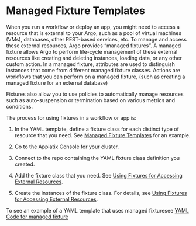 # Managed Fixture Templates

When you run a workflow or deploy an app, you might need to access a resource that is external to your <span class="GeneralKubernetes Cluster with Argo">Argo</span>, such as a pool of virtual machines (VMs), databases, other REST-based services, etc. To manage and access these external resources, <span class="GeneralApplatix Platform Name">Argo</span> provides “<span class="GeneralManaged Fixture">managed fixture</span>s”. A <span class="GeneralManaged Fixture">managed fixture</span> allows <span class="GeneralApplatix Platform Name">Argo</span> to perform life-cycle management of these external resources like creating and deleting instances, loading data, or any other custom action. In a <span class="GeneralManaged Fixture">managed fixture</span>, attributes are used to distinguish instances that come from different <span class="GeneralManaged Fixture">managed fixture</span> classes. Actions are workflows that you can perform on a <span class="GeneralManaged Fixture">managed fixture</span>, (such as creating a <span class="GeneralManaged Fixture">managed fixture</span> for an external database)

Fixtures also allow you to use policies to automatically manage resources such as auto-suspension or termination based on various metrics and conditions.

The process for using fixtures in a workflow or app is:

1.  In the <span class="GeneralYAML template">YAML template</span>, define a fixture class for each distinct type of resource that you need. See [Managed Fixture Templates](#CreateFixture) for an example.
2.  Go to the Applatix Console for your cluster.
3.  Connect to the repo containing the YAML fixture class definition you created.

4.  Add the fixture class that you need. See [Using Fixtures for Accessing External Resources](#/docs;doc=%2Fuser_guide%2Finfrastructure%2Fusing_fixtures.md).
5.  Create the instances of the fixture class. For details, see [Using Fixtures for Accessing External Resources](#/docs;doc=%2Fuser_guide%2Finfrastructure%2Fusing_fixtures.md).

To see an example of a <span class="GeneralYAML template">YAML template</span> that uses <span class="GeneralManaged Fixture">managed fixture</span>see [YAML Code for managed fixture](ex_create_managed_fixtures.htm#YAML)